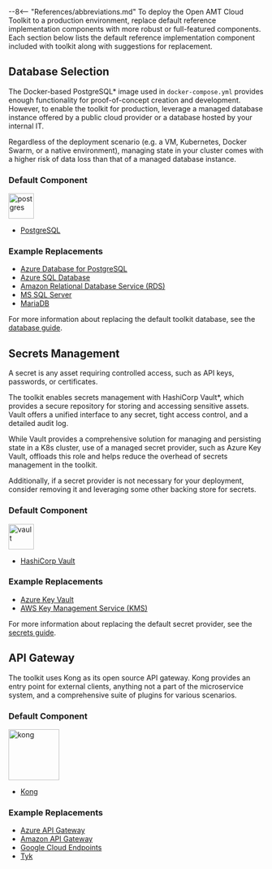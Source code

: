 --8<-- "References/abbreviations.md"
To deploy the Open AMT Cloud Toolkit to a production environment, replace default reference implementation components with more robust or full-featured components. Each section below lists the default reference implementation component included with toolkit along with suggestions for replacement. 

## Database Selection
The Docker-based PostgreSQL* image used in `docker-compose.yml` provides enough functionality for proof-of-concept creation and development. However, to enable the toolkit for production, leverage a managed database instance offered by a public cloud provider or a database hosted by your internal IT. 

Regardless of the deployment scenario (e.g. a VM, Kubernetes, Docker Swarm, or a native environment), managing state in your cluster comes with a higher risk of data loss than that of a managed database instance.

### Default Component

<img src="./../../assets/images/logos/elephant.png" alt="postgres" style="width:50px;"/>

- [PostgreSQL](https://www.postgresql.org/)


### Example Replacements

- [Azure Database for PostgreSQL](https://azure.microsoft.com/en-us/services/postgresql/)
- [Azure SQL Database](https://azure.microsoft.com/en-us/products/azure-sql/database)
- [Amazon Relational Database Service (RDS)](https://aws.amazon.com/rds/)
- [MS SQL Server](https://www.microsoft.com/en-us/sql-server/sql-server-2019)
- [MariaDB](https://mariadb.org/)

For more information about replacing the default toolkit database, see the [database guide](./database.md).

## Secrets Management

A secret is any asset requiring controlled access, such as API keys, passwords, or certificates. 

The toolkit enables secrets management with HashiCorp Vault*, which provides a secure repository for storing and accessing sensitive assets. Vault offers a unified interface to any secret, tight access control, and a detailed audit log. 

While Vault provides a comprehensive solution for managing and persisting state in a K8s cluster, use of a managed secret provider, such as Azure Key Vault, offloads this role and helps reduce the overhead of secrets management in the toolkit. 

Additionally, if a secret provider is not necessary for your deployment, consider removing it and leveraging some other backing store for secrets.

### Default Component
<img src="./../../assets/images/logos/vault.png" alt="vault" style="width:50px;"/>

- [HashiCorp Vault](https://www.vaultproject.io/)


### Example Replacements
- [Azure Key Vault](https://docs.microsoft.com/en-us/azure/key-vault/)
- [AWS Key Management Service (KMS)](https://aws.amazon.com/kms/)

For more information about replacing the default secret provider, see the [secrets guide](./secrets.md).

## API Gateway 

The toolkit uses Kong as its open source API gateway. Kong provides an entry point for external clients, anything not a part of the microservice system, and a comprehensive suite of plugins for various scenarios.

### Default Component

<img src="./../../assets/images/logos/kong.svg" alt="kong" style="width:100px;"/>

- [Kong](https://konghq.com/)

### Example Replacements

- [Azure API Gateway](https://docs.microsoft.com/en-us/azure/architecture/microservices/design/gateway)
- [Amazon API Gateway](https://aws.amazon.com/api-gateway/)
- [Google Cloud Endpoints](https://cloud.google.com/endpoints)
- [Tyk](https://tyk.io/)